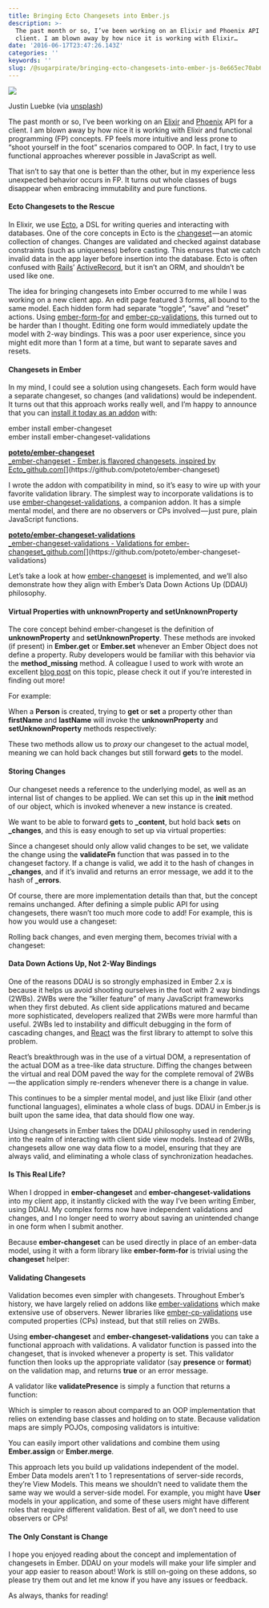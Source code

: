 ```yaml
---
title: Bringing Ecto Changesets into Ember.js
description: >-
  The past month or so, I’ve been working on an Elixir and Phoenix API for a
  client. I am blown away by how nice it is working with Elixir…
date: '2016-06-17T23:47:26.143Z'
categories: ''
keywords: ''
slug: /@sugarpirate/bringing-ecto-changesets-into-ember-js-8e665ec70ab6
---
```


![](https://cdn-images-1.medium.com/max/2560/1*iYUneIH0OuXqcwUh-dFjCw.jpeg)

Justin Luebke (via [unsplash](https://unsplash.com/photos/SmAiLn-nnJg))

The past month or so, I’ve been working on an [Elixir](http://elixir-lang.org/) and [Phoenix](http://www.phoenixframework.org/) API for a client. I am blown away by how nice it is working with Elixir and functional programming (FP) concepts. FP feels more intuitive and less prone to “shoot yourself in the foot” scenarios compared to OOP. In fact, I try to use functional approaches wherever possible in JavaScript as well.

That isn’t to say that one is better than the other, but in my experience less unexpected behavior occurs in FP. It turns out whole classes of bugs disappear when embracing immutability and pure functions.

#### Ecto Changesets to the Rescue

In Elixir, we use [Ecto](https://github.com/elixir-ecto/ecto), a DSL for writing queries and interacting with databases. One of the core concepts in Ecto is the [changeset](https://hexdocs.pm/ecto/Ecto.Changeset.html) — an atomic collection of changes. Changes are validated and checked against database constraints (such as uniqueness) before casting. This ensures that we catch invalid data in the app layer before insertion into the database. Ecto is often confused with [Rails](http://rubyonrails.org/)’ [ActiveRecord](http://guides.rubyonrails.org/active_record_basics.html), but it isn’t an ORM, and shouldn’t be used like one.

The idea for bringing changesets into Ember occurred to me while I was working on a new client app. An edit page featured 3 forms, all bound to the same model. Each hidden form had separate “toggle”, “save” and “reset” actions. Using [ember-form-for](https://github.com/martndemus/ember-form-for) and [ember-cp-validations](https://github.com/offirgolan/ember-cp-validations), this turned out to be harder than I thought. Editing one form would immediately update the model with 2-way bindings. This was a poor user experience, since you might edit more than 1 form at a time, but want to separate saves and resets.

#### Changesets in Ember

In my mind, I could see a solution using changesets. Each form would have a separate changeset, so changes (and validations) would be independent. It turns out that this approach works really well, and I’m happy to announce that you can [install it today as an addon](https://github.com/poteto/ember-changeset) with:

ember install ember-changeset  
ember install ember-changeset-validations

[**poteto/ember-changeset**  
_ember-changeset - Ember.js flavored changesets, inspired by Ecto_github.com](https://github.com/poteto/ember-changeset "https://github.com/poteto/ember-changeset")[](https://github.com/poteto/ember-changeset)

I wrote the addon with compatibility in mind, so it’s easy to wire up with your favorite validation library. The simplest way to incorporate validations is to use [ember-changeset-validations](https://github.com/poteto/ember-changeset-validations/), a companion addon. It has a simple mental model, and there are no observers or CPs involved — just pure, plain JavaScript functions.

[**poteto/ember-changeset-validations**  
_ember-changeset-validations - Validations for ember-changeset_github.com](https://github.com/poteto/ember-changeset-validations "https://github.com/poteto/ember-changeset-validations")[](https://github.com/poteto/ember-changeset-validations)

Let’s take a look at how [ember-changeset](https://github.com/poteto/ember-changeset) is implemented, and we’ll also demonstrate how they align with Ember’s Data Down Actions Up (DDAU) philosophy.

#### Virtual Properties with unknownProperty and setUnknownProperty

The core concept behind ember-changeset is the definition of **unknownProperty** and **setUnknownProperty**. These methods are invoked (if present) in **Ember.get** or **Ember.set** whenever an Ember Object does not define a property. Ruby developers would be familiar with this behavior via the **method\_missing** method. A colleague I used to work with wrote an excellent [blog post](https://emberway.io/metaprogramming-in-emberjs-627921395299#.8m07o1i8u) on this topic, please check it out if you’re interested in finding out more!

For example:

When a **Person** is created, trying to **get** or **set** a property other than **firstName** and **lastName** will invoke the **unknownProperty** and **setUnknownProperty** methods respectively:

These two methods allow us to _proxy_ our changeset to the actual model, meaning we can hold back changes but still forward **get**s to the model.

#### Storing Changes

Our changeset needs a reference to the underlying model, as well as an internal list of changes to be applied. We can set this up in the **init** method of our object, which is invoked whenever a new instance is created.

We want to be able to forward **get**s to **\_content**, but hold back **set**s on **\_changes**, and this is easy enough to set up via virtual properties:

Since a changeset should only allow valid changes to be set, we validate the change using the **validateFn** function that was passed in to the changeset factory. If a change is valid, we add it to the hash of changes in **\_changes**, and if it’s invalid and returns an error message, we add it to the hash of **\_errors**.

Of course, there are more implementation details than that, but the concept remains unchanged. After defining a simple public API for using changesets, there wasn’t too much more code to add! For example, this is how you would use a changeset:

Rolling back changes, and even merging them, becomes trivial with a changeset:

#### Data Down Actions Up, Not 2-Way Bindings

One of the reasons DDAU is so strongly emphasized in Ember 2.x is because it helps us avoid shooting ourselves in the foot with 2 way bindings (2WBs). 2WBs were the “killer feature” of many JavaScript frameworks when they first debuted. As client side applications matured and became more sophisticated, developers realized that 2WBs were more harmful than useful. 2WBs led to instability and difficult debugging in the form of cascading changes, and [React](https://facebook.github.io/react/) was the first library to attempt to solve this problem.

React’s breakthrough was in the use of a virtual DOM, a representation of the actual DOM as a tree-like data structure. Diffing the changes between the virtual and real DOM paved the way for the complete removal of 2WBs — the application simply re-renders whenever there is a change in value.

This continues to be a simpler mental model, and just like Elixir (and other functional languages), eliminates a whole class of bugs. DDAU in Ember.js is built upon the same idea, that data should flow one way.

Using changesets in Ember takes the DDAU philosophy used in rendering into the realm of interacting with client side view models. Instead of 2WBs, changesets allow one way data flow to a model, ensuring that they are always valid, and eliminating a whole class of synchronization headaches.

#### Is This Real Life?

When I dropped in **ember-changeset** and **ember-changeset-validations** into my client app, it instantly clicked with the way I’ve been writing Ember, using DDAU. My complex forms now have independent validations and changes, and I no longer need to worry about saving an unintended change in one form when I submit another.

Because **ember-changeset** can be used directly in place of an ember-data model, using it with a form library like **ember-form-for** is trivial using the **changeset** helper:

#### Validating Changesets

Validation becomes even simpler with changesets. Throughout Ember’s history, we have largely relied on addons like [ember-validations](https://github.com/DockYard/ember-validations) which make extensive use of observers. Newer libraries like [ember-cp-validations](https://github.com/offirgolan/ember-cp-validations) use computed properties (CPs) instead, but that still relies on 2WBs.

Using **ember-changeset** and **ember-changeset-validations** you can take a functional approach with validations. A validator function is passed into the changeset, that is invoked whenever a property is set. This validator function then looks up the appropriate validator (say **presence** or **format**) on the validation map, and returns **true** or an error message.

A validator like **validatePresence** is simply a function that returns a function:

Which is simpler to reason about compared to an OOP implementation that relies on extending base classes and holding on to state. Because validation maps are simply POJOs, composing validators is intuitive:

You can easily import other validations and combine them using **Ember.assign** or **Ember.merge**.

This approach lets you build up validations independent of the model. Ember Data models aren’t 1 to 1 representations of server-side records, they’re View Models. This means we shouldn’t need to validate them the same way we would a server-side model. For example, you might have **User** models in your application, and some of these users might have different roles that require different validation. Best of all, we don’t need to use observers or CPs!

#### The Only Constant is Change

I hope you enjoyed reading about the concept and implementation of changesets in Ember. DDAU on your models will make your life simpler and your app easier to reason about! Work is still on-going on these addons, so please try them out and let me know if you have any issues or feedback.

As always, thanks for reading!